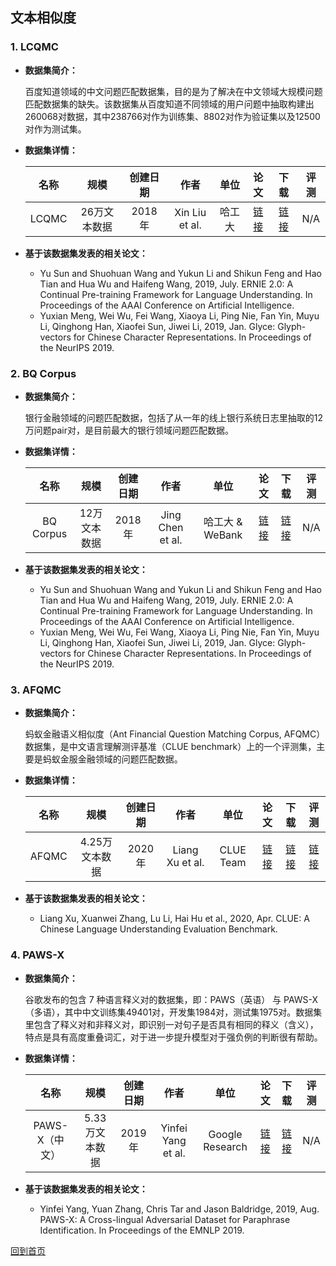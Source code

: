 ## 文本相似度

### 1. LCQMC
- <strong>数据集简介：</strong>

    百度知道领域的中文问题匹配数据集，目的是为了解决在中文领域大规模问题匹配数据集的缺失。该数据集从百度知道不同领域的用户问题中抽取构建出260068对数据，其中238766对作为训练集、8802对作为验证集以及12500对作为测试集。

- <strong>数据集详情：</strong>

    |  名称 | 规模 | 创建日期 | 作者 | 单位 | 论文 | 下载 | 评测 |
    | :---: | :---:| :---: | :---: | :---: | :---: | :---: | :---: |
    | LCQMC | 26万文本数据 | 2018年 | Xin Liu et al. | 哈工大 | [链接](https://www.aclweb.org/anthology/C18-1166.pdf) | [链接](http://icrc.hitsz.edu.cn/Article/show/171.html)| N/A |

- <strong>基于该数据集发表的相关论文：</strong>
    - Yu Sun and Shuohuan Wang and Yukun Li and Shikun Feng and Hao Tian and Hua Wu and Haifeng Wang, 2019, July. ERNIE 2.0: A Continual Pre-training Framework for Language Understanding. In Proceedings of the AAAI Conference on Artificial Intelligence.
    - Yuxian Meng, Wei Wu, Fei Wang, Xiaoya Li, Ping Nie, Fan Yin, Muyu Li, Qinghong Han, Xiaofei Sun, Jiwei Li, 2019, Jan. Glyce: Glyph-vectors for Chinese Character Representations. In Proceedings of the NeurIPS 2019.
    

### 2. BQ Corpus
- <strong>数据集简介：</strong>

   银行金融领域的问题匹配数据，包括了从一年的线上银行系统日志里抽取的12万问题pair对，是目前最大的银行领域问题匹配数据。
    
- <strong>数据集详情：</strong>

    |  名称 | 规模 | 创建日期 | 作者 | 单位 | 论文 | 下载 | 评测 |
    | :---: | :---:| :---: | :---: | :---: | :---: | :---: | :---: |
    | BQ Corpus | 12万文本数据 | 2018年 | Jing Chen et al. | 哈工大 & WeBank | [链接](https://www.aclweb.org/anthology/D18-1536.pdf) | [链接](http://icrc.hitsz.edu.cn/Article/show/175.html)| N/A |

- <strong>基于该数据集发表的相关论文：</strong> 
    - Yu Sun and Shuohuan Wang and Yukun Li and Shikun Feng and Hao Tian and Hua Wu and Haifeng Wang, 2019, July. ERNIE 2.0: A Continual Pre-training Framework for Language Understanding. In Proceedings of the AAAI Conference on Artificial Intelligence.
    - Yuxian Meng, Wei Wu, Fei Wang, Xiaoya Li, Ping Nie, Fan Yin, Muyu Li, Qinghong Han, Xiaofei Sun, Jiwei Li, 2019, Jan. Glyce: Glyph-vectors for Chinese Character Representations. In Proceedings of the NeurIPS 2019.

### 3. AFQMC
- <strong>数据集简介：</strong>

   蚂蚁金融语义相似度（Ant Financial Question Matching Corpus, AFQMC）数据集，是中文语言理解测评基准（CLUE benchmark）上的一个评测集，主要是蚂蚁金服金融领域的问题匹配数据。    
   
- <strong>数据集详情：</strong>

    |  名称 | 规模 | 创建日期 | 作者 | 单位 | 论文 | 下载 | 评测 |
    | :---: | :---:| :---: | :---: | :---: | :---: | :---: | :---: |
    | AFQMC | 4.25万文本数据 | 2020年 | Liang Xu et al. | CLUE Team | [链接](https://arxiv.org/abs/2004.05986) | [链接](https://github.com/CLUEbenchmark/CLUE)| [链接](https://www.cluebenchmarks.com/index.html) |

- <strong>基于该数据集发表的相关论文：</strong> 
   - Liang Xu, Xuanwei Zhang, Lu Li, Hai Hu et al., 2020, Apr. CLUE: A Chinese Language Understanding Evaluation Benchmark.
   
### 4. PAWS-X
- <strong>数据集简介：</strong>

   谷歌发布的包含 7 种语言释义对的数据集，即：PAWS（英语） 与 PAWS-X（多语），其中中文训练集49401对，开发集1984对，测试集1975对。数据集里包含了释义对和非释义对，即识别一对句子是否具有相同的释义（含义），特点是具有高度重叠词汇，对于进一步提升模型对于强负例的判断很有帮助。
   
- <strong>数据集详情：</strong>

    |  名称 | 规模 | 创建日期 | 作者 | 单位 | 论文 | 下载 | 评测 |
    | :---: | :---:| :---: | :---: | :---: | :---: | :---: | :---: |
    | PAWS-X（中文） | 5.33万文本数据 | 2019年 | Yinfei Yang et al. | Google Research | [链接](https://arxiv.org/pdf/1908.11828.pdf) | [链接](https://github.com/google-research-datasets/paws)| N/A |
    
- <strong>基于该数据集发表的相关论文：</strong> 
    - Yinfei Yang, Yuan Zhang, Chris Tar and Jason Baldridge, 2019, Aug. PAWS-X: A Cross-lingual Adversarial Dataset for Paraphrase Identification. In Proceedings of the EMNLP 2019.

[回到首页](/README.md)
